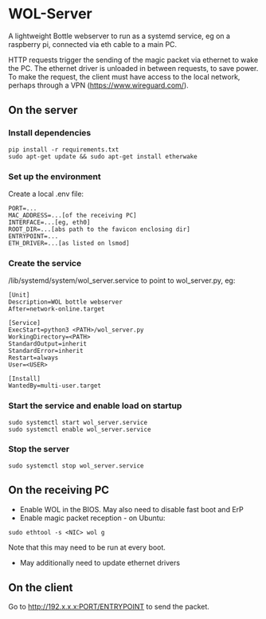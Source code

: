 # WOL-Server
A lightweight Bottle webserver to run as a systemd service, eg on a raspberry pi, connected via eth cable to a main PC.

HTTP requests trigger the sending of the magic packet via ethernet to wake the PC.
The ethernet driver is unloaded in between requests, to save power.
To make the request, the client must have access to the local network, perhaps through a VPN (https://www.wireguard.com/).

## On the server
### Install dependencies
```
pip install -r requirements.txt
sudo apt-get update && sudo apt-get install etherwake
```
### Set up the environment 
Create a local .env file:
```
PORT=...
MAC_ADDRESS=...[of the receiving PC]
INTERFACE=...[eg, eth0]
ROOT_DIR=...[abs path to the favicon enclosing dir]
ENTRYPOINT=...
ETH_DRIVER=...[as listed on lsmod]
```

### Create the service
/lib/systemd/system/wol_server.service to point to wol_server.py, eg:
```
[Unit]
Description=WOL bottle webserver 
After=network-online.target
 
[Service]
ExecStart=python3 <PATH>/wol_server.py
WorkingDirectory=<PATH>
StandardOutput=inherit
StandardError=inherit
Restart=always
User=<USER>
 
[Install]
WantedBy=multi-user.target
```

### Start the service and enable load on startup
```
sudo systemctl start wol_server.service
sudo systemctl enable wol_server.service
```

### Stop the server
```
sudo systemctl stop wol_server.service
```

## On the receiving PC 
- Enable WOL in the BIOS. May also need to disable fast boot and ErP
- Enable magic packet reception - on Ubuntu:
```
sudo ethtool -s <NIC> wol g
```
Note that this may need to be run at every boot.
- May additionally need to update ethernet drivers

## On the client
Go to http://192.x.x.x:PORT/ENTRYPOINT to send the packet.
